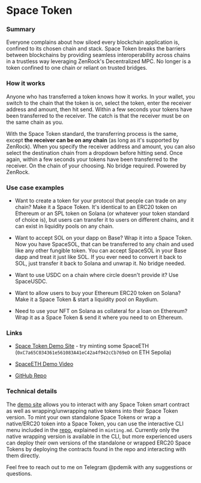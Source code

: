 # Space Token

### Summary

Everyone complains about how siloed every blockchain application is, confined to its chosen chain and stack. Space Token breaks the barriers between blockchains by providing seamless interoperability across chains in a trustless way leveraging ZenRock's Decentralized MPC. No longer is a token confined to one chain or reliant on trusted bridges.

### How it works

Anyone who has transferred a token knows how it works. In your wallet, you switch to the chain that the token is on, select the token, enter the receiver address and amount, then hit send. Within a few seconds your tokens have been transferred to the receiver. The catch is that the receiver must be on the same chain as you.

With the Space Token standard, the transferring process is the same, except **the receiver can be on any chain** (as long as it's supported by ZenRock). When you specify the receiver address and amount, you can also select the destination chain from a dropdown before hitting send. Once again, within a few seconds your tokens have been transferred to the receiver. On the chain of your choosing. No bridge required. Powered by ZenRock.

### Use case examples

- Want to create a token for your protocol that people can trade on any chain? Make it a Space Token. It's identical to an ERC20 token on Ethereum or an SPL token on Solana (or whatever your token standard of choice is), but users can transfer it to users on different chains, and it can exist in liquidity pools on any chain.

- Want to accept SOL on your dapp on Base? Wrap it into a Space Token. Now you have SpaceSOL, that can be transferred to any chain and used like any other fungible token. You can accept SpaceSOL in your Base dapp and treat it just like SOL. If you ever need to convert it back to SOL, just transfer it back to Solana and unwrap it. No bridge needed.

- Want to use USDC on a chain where circle doesn't provide it? Use SpaceUSDC.

- Want to allow users to buy your Ethereum ERC20 token on Solana? Make it a Space Token & start a liquidity pool on Raydium.

- Need to use your NFT on Solana as collateral for a loan on Ethereum? Wrap it as a Space Token & send it where you need to on Ethereum.

### Links

- [Space Token Demo Site](https://spacetoken.aeylabs.com) - try minting some SpaceETH (`0xC7a65C034361e561083A41eC42a4f942cCb769eD` on ETH Sepolia)

- [SpaceETH Demo Video](https://drive.google.com/file/d/1dqIuZ8c5Fz3wvRrDg1phcKjotkI0IZxB)

- [GitHub Repo](https://github.com/pdemicheli/spacetoken)

### Technical details

The [demo site](https://spacetoken.aeylabs.com) allows you to interact with any Space Token smart contract as well as wrapping/unwrapping native tokens into their Space Token version. To mint your own standalone Space Tokens or wrap a native/ERC20 token into a Space Token, you can use the interactive CLI menu included in the [repo](https://github.com), explained in `minting.md`. Currently only the native wrapping version is available in the CLI, but more experienced users can deploy their own versions of the standalone or wrapped ERC20 Space Tokens by deploying the contracts found in the repo and interacting with them directly.

Feel free to reach out to me on Telegram @pdemik with any suggestions or questions.
